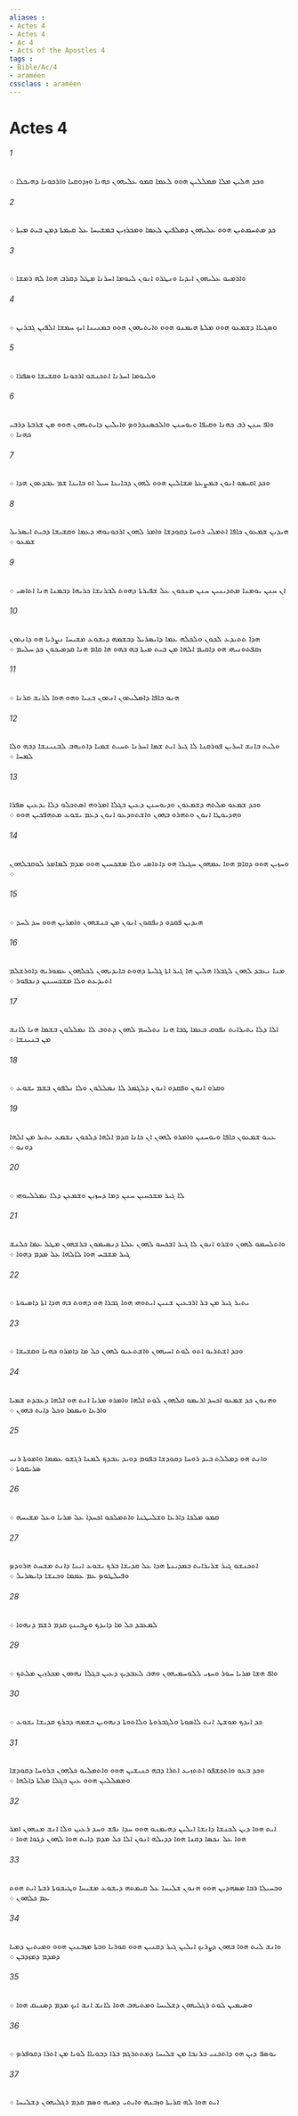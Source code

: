 ```yaml
---
aliases : 
- Actes 4
- Actes 4
- Ac 4
- Acts of the Apostles 4
tags : 
- Bible/Ac/4
- araméen
cssclass : araméen
---
```


# Actes 4

###### 1
ܘܟܕ ܗܠܝܢ ܡܠܐ ܡܡܠܠܝܢ ܗܘܘ ܠܥܡܐ ܩܡܘ ܥܠܝܗܘܢ ܟܗܢܐ ܘܙܕܘܩܝܐ ܘܐܪܟܘܢܐ ܕܗܝܟܠܐ ܀
###### 2
ܟܕ ܡܬܚܡܬܝܢ ܗܘܘ ܥܠܝܗܘܢ ܕܡܠܦܝܢ ܠܥܡܐ ܘܡܟܪܙܝܢ ܒܡܫܝܚܐ ܥܠ ܩܝܡܬܐ ܕܡܢ ܒܝܬ ܡܝܬܐ ܀
###### 3
ܘܐܪܡܝܘ ܥܠܝܗܘܢ ܐܝܕܝܐ ܘܢܛܪܘ ܐܢܘܢ ܠܝܘܡܐ ܐܚܪܢܐ ܡܛܠ ܕܩܪܒ ܗܘܐ ܠܗ ܪܡܫܐ ܀
###### 4
ܘܤܓܝܐܐ ܕܫܡܥܘ ܗܘܘ ܡܠܬܐ ܗܝܡܢܘ ܗܘܘ ܘܐܝܬܝܗܘܢ ܗܘܘ ܒܡܢܝܢܐ ܐܝܟ ܚܡܫܐ ܐܠܦܝܢ ܓܒܪܝܢ ܀
###### 5
ܘܠܝܘܡܐ ܐܚܪܢܐ ܐܬܟܢܫܘ ܐܪܟܘܢܐ ܘܩܫܝܫܐ ܘܤܦܪܐ ܀
###### 6
ܘܐܦ ܚܢܢ ܪܒ ܟܗܢܐ ܘܩܝܦܐ ܘܝܘܚܢܢ ܘܐܠܟܤܢܕܪܘܤ ܘܐܝܠܝܢ ܕܐܝܬܝܗܘܢ ܗܘܘ ܡܢ ܫܪܒܬܐ ܕܪܒܝ ܟܗܢܐ ܀
###### 7
ܘܟܕ ܐܩܝܡܘ ܐܢܘܢ ܒܡܨܥܬܐ ܡܫܐܠܝܢ ܗܘܘ ܠܗܘܢ ܕܒܐܝܢܐ ܚܝܠ ܐܘ ܒܐܝܢܐ ܫܡ ܥܒܕܬܘܢ ܗܕܐ ܀
###### 8
ܗܝܕܝܢ ܫܡܥܘܢ ܟܐܦܐ ܐܬܡܠܝ ܪܘܚܐ ܕܩܘܕܫܐ ܘܐܡܪ ܠܗܘܢ ܐܪܟܘܢܘܗܝ ܕܥܡܐ ܘܩܫܝܫܐ ܕܒܝܬ ܐܝܤܪܝܠ ܫܡܥܘ ܀
###### 9
ܐܢ ܚܢܢ ܝܘܡܢܐ ܡܬܕܝܢܝܢ ܚܢܢ ܡܢܟܘܢ ܥܠ ܫܦܝܪܬܐ ܕܗܘܬ ܠܒܪܢܫܐ ܟܪܝܗܐ ܕܒܡܢܐ ܗܢܐ ܐܬܐܤܝ ܀
###### 10
ܗܕܐ ܬܬܝܕܥ ܠܟܘܢ ܘܠܟܠܗ ܥܡܐ ܕܐܝܤܪܝܠ ܕܒܫܡܗ ܕܝܫܘܥ ܡܫܝܚܐ ܢܨܪܝܐ ܗܘ ܕܐܢܬܘܢ ܙܩܦܬܘܢܝܗܝ ܗܘ ܕܐܩܝܡ ܐܠܗܐ ܡܢ ܒܝܬ ܡܝܬܐ ܒܗ ܒܗܘ ܗܐ ܩܐܡ ܗܢܐ ܩܕܡܝܟܘܢ ܟܕ ܚܠܝܡ ܀
###### 11
ܗܢܘ ܟܐܦܐ ܕܐܤܠܝܬܘܢ ܐܢܬܘܢ ܒܢܝܐ ܘܗܘ ܗܘܐ ܠܪܝܫ ܩܪܢܐ ܀
###### 12
ܘܠܝܬ ܒܐܢܫ ܐܚܪܝܢ ܦܘܪܩܢܐ ܠܐ ܓܝܪ ܐܝܬ ܫܡܐ ܐܚܪܢܐ ܬܚܝܬ ܫܡܝܐ ܕܐܬܝܗܒ ܠܒܢܝܢܫܐ ܕܒܗ ܘܠܐ ܠܡܚܐ ܀
###### 13
ܘܟܕ ܫܡܥܘ ܡܠܬܗ ܕܫܡܥܘܢ ܘܕܝܘܚܢܢ ܕܥܝܢ ܒܓܠܐ ܐܡܪܘܗ ܐܤܬܟܠܘ ܕܠܐ ܝܕܥܝܢ ܤܦܪܐ ܘܗܕܝܘܛܐ ܐܢܘܢ ܘܬܗܪܘ ܒܗܘܢ ܘܐܫܬܘܕܥܘ ܐܢܘܢ ܕܥܡ ܝܫܘܥ ܡܬܗܦܟܝܢ ܗܘܘ ܀
###### 14
ܘܚܙܝܢ ܗܘܘ ܕܩܐܡ ܗܘܐ ܥܡܗܘܢ ܚܓܝܪܐ ܗܘ ܕܐܬܐܤܝ ܘܠܐ ܡܫܟܚܝܢ ܗܘܘ ܡܕܡ ܠܡܐܡܪ ܠܘܩܒܠܗܘܢ ܀
###### 15
ܗܝܕܝܢ ܦܩܕܘ ܕܢܦܩܘܢ ܐܢܘܢ ܡܢ ܟܢܫܗܘܢ ܘܐܡܪܝܢ ܗܘܘ ܚܕ ܠܚܕ ܀
###### 16
ܡܢܐ ܢܥܒܕ ܠܗܘܢ ܠܓܒܪܐ ܗܠܝܢ ܗܐ ܓܝܪ ܐܬܐ ܓܠܝܬܐ ܕܗܘܬ ܒܐܝܕܝܗܘܢ ܠܟܠܗܘܢ ܥܡܘܪܝܗ ܕܐܘܪܫܠܡ ܐܬܝܕܥܬ ܘܠܐ ܡܫܟܚܝܢܢ ܕܢܟܦܘܪ ܀
###### 17
ܐܠܐ ܕܠܐ ܝܬܝܪܐܝܬ ܢܦܘܩ ܒܥܡܐ ܛܒܐ ܗܢܐ ܢܬܠܚܡ ܠܗܘܢ ܕܬܘܒ ܠܐ ܢܡܠܠܘܢ ܒܫܡܐ ܗܢܐ ܠܐܢܫ ܡܢ ܒܢܝܢܫܐ ܀
###### 18
ܘܩܪܘ ܐܢܘܢ ܘܦܩܕܘ ܐܢܘܢ ܕܠܓܡܪ ܠܐ ܢܡܠܠܘܢ ܘܠܐ ܢܠܦܘܢ ܒܫܡ ܝܫܘܥ ܀
###### 19
ܥܢܘ ܫܡܥܘܢ ܟܐܦܐ ܘܝܘܚܢܢ ܘܐܡܪܘ ܠܗܘܢ ܐܢ ܟܐܢܐ ܩܕܡ ܐܠܗܐ ܕܠܟܘܢ ܢܫܡܥ ܝܬܝܪ ܡܢ ܐܠܗܐ ܕܘܢܘ ܀
###### 20
ܠܐ ܓܝܪ ܡܫܟܚܝܢ ܚܢܢ ܕܡܐ ܕܚܙܝܢ ܘܫܡܥܢ ܕܠܐ ܢܡܠܠܝܘܗܝ ܀
###### 21
ܘܐܬܠܚܡܘ ܠܗܘܢ ܘܫܪܘ ܐܢܘܢ ܠܐ ܓܝܪ ܐܫܟܚܘ ܠܗܘܢ ܥܠܬܐ ܕܢܤܝܡܘܢ ܒܪܫܗܘܢ ܡܛܠ ܥܡܐ ܟܠܢܫ ܓܝܪ ܡܫܒܚ ܗܘܐ ܠܐܠܗܐ ܥܠ ܡܕܡ ܕܗܘܐ ܀
###### 22
ܝܬܝܪ ܓܝܪ ܡܢ ܒܪ ܐܪܒܥܝܢ ܫܢܝܢ ܐܝܬܘܗܝ ܗܘܐ ܓܒܪܐ ܗܘ ܕܗܘܬ ܒܗ ܗܕܐ ܐܬܐ ܕܐܤܝܘܬܐ ܀
###### 23
ܘܟܕ ܐܫܬܪܝܘ ܐܬܘ ܠܘܬ ܐܚܝܗܘܢ ܘܐܫܬܥܝܘ ܠܗܘܢ ܟܠ ܡܐ ܕܐܡܪܘ ܟܗܢܐ ܘܩܫܝܫܐ ܀
###### 24
ܘܗܢܘܢ ܟܕ ܫܡܥܘ ܐܟܚܕ ܐܪܝܡܘ ܩܠܗܘܢ ܠܘܬ ܐܠܗܐ ܘܐܡܪܘ ܡܪܝܐ ܐܢܬ ܗܘ ܐܠܗܐ ܕܥܒܕܬ ܫܡܝܐ ܘܐܪܥܐ ܘܝܡܡܐ ܘܟܠ ܕܐܝܬ ܒܗܘܢ ܀
###### 25
ܘܐܢܬ ܗܘ ܕܡܠܠܬ ܒܝܕ ܪܘܚܐ ܕܩܘܕܫܐ ܒܦܘܡ ܕܘܝܕ ܥܒܕܟ ܠܡܢܐ ܪܓܫܘ ܥܡܡܐ ܘܐܡܘܬܐ ܪܢܝ ܤܪܝܩܘܬܐ ܀
###### 26
ܩܡܘ ܡܠܟܐ ܕܐܪܥܐ ܘܫܠܝܛܢܐ ܘܐܬܡܠܟܘ ܐܟܚܕܐ ܥܠ ܡܪܝܐ ܘܥܠ ܡܫܝܚܗ ܀
###### 27
ܐܬܟܢܫܘ ܓܝܪ ܫܪܝܪܐܝܬ ܒܡܕܝܢܬܐ ܗܕܐ ܥܠ ܩܕܝܫܐ ܒܪܟ ܝܫܘܥ ܐܝܢܐ ܕܐܢܬ ܡܫܚܬ ܗܪܘܕܤ ܘܦܝܠܛܘܤ ܥܡ ܥܡܡܐ ܘܟܢܫܐ ܕܐܝܤܪܝܠ ܀
###### 28
ܠܡܥܒܕ ܟܠ ܡܐ ܕܐܝܕܟ ܘܨܒܝܢܟ ܩܕܡ ܪܫܡ ܕܢܗܘܐ ܀
###### 29
ܘܐܦ ܗܫܐ ܡܪܝܐ ܚܘܪ ܘܚܙܝ ܠܠܘܚܡܝܗܘܢ ܘܗܒ ܠܥܒܕܝܟ ܕܥܝܢ ܒܓܠܐ ܢܗܘܘܢ ܡܟܪܙܝܢ ܡܠܬܟ ܀
###### 30
ܟܕ ܐܝܕܟ ܡܘܫܛ ܐܢܬ ܠܐܤܘܬܐ ܘܠܓܒܪܘܬܐ ܘܠܐܬܘܬܐ ܕܢܗܘܝܢ ܒܫܡܗ ܕܒܪܟ ܩܕܝܫܐ ܝܫܘܥ ܀
###### 31
ܘܟܕ ܒܥܘ ܘܐܬܟܫܦܘ ܐܬܬܙܝܥ ܐܬܪܐ ܕܒܗ ܟܢܝܫܝܢ ܗܘܘ ܘܐܬܡܠܝܘ ܟܠܗܘܢ ܒܪܘܚܐ ܕܩܘܕܫܐ ܘܡܡܠܠܝܢ ܗܘܘ ܥܝܢ ܒܓܠܐ ܡܠܬܐ ܕܐܠܗܐ ܀
###### 32
ܐܝܬ ܗܘܐ ܕܝܢ ܠܟܢܫܐ ܕܐܢܫܐ ܐܝܠܝܢ ܕܗܝܡܢܘ ܗܘܘ ܚܕܐ ܢܦܫ ܘܚܕ ܪܥܝܢ ܘܠܐ ܐܢܫ ܡܢܗܘܢ ܐܡܪ ܗܘܐ ܥܠ ܢܟܤܐ ܕܩܢܐ ܗܘܐ ܕܕܝܠܗ ܐܢܘܢ ܐܠܐ ܟܠ ܡܕܡ ܕܐܝܬ ܗܘܐ ܠܗܘܢ ܕܓܘܐ ܗܘܐ ܀
###### 33
ܘܒܚܝܠܐ ܪܒܐ ܡܤܗܕܝܢ ܗܘܘ ܗܢܘܢ ܫܠܝܚܐ ܥܠ ܩܝܡܬܗ ܕܝܫܘܥ ܡܫܝܚܐ ܘܛܝܒܘܬܐ ܪܒܬܐ ܐܝܬ ܗܘܬ ܥܡ ܟܠܗܘܢ ܀
###### 34
ܘܐܢܫ ܠܝܬ ܗܘܐ ܒܗܘܢ ܕܨܪܝܟ ܐܝܠܝܢ ܓܝܪ ܕܩܢܝܢ ܗܘܘ ܩܘܪܝܐ ܘܒܬܐ ܡܙܒܢܝܢ ܗܘܘ ܘܡܝܬܝܢ ܕܡܝܐ ܕܡܕܡ ܕܡܙܕܒܢ ܀
###### 35
ܘܤܝܡܝܢ ܠܘܬ ܪܓܠܝܗܘܢ ܕܫܠܝܚܐ ܘܡܬܝܗܒ ܗܘܐ ܠܐܢܫ ܐܢܫ ܐܝܟ ܡܕܡ ܕܤܢܝܩ ܗܘܐ ܀
###### 36
ܝܘܤܦ ܕܝܢ ܗܘ ܕܐܬܟܢܝ ܒܪܢܒܐ ܡܢ ܫܠܝܚܐ ܕܡܬܬܪܓܡ ܒܪܐ ܕܒܘܝܐܐ ܠܘܝܐ ܡܢ ܐܬܪܐ ܕܩܘܦܪܤ ܀
###### 37
ܐܝܬ ܗܘܐ ܠܗ ܩܪܝܬܐ ܘܙܒܢܗ ܘܐܝܬܝ ܕܡܝܗ ܘܤܡ ܩܕܡ ܪܓܠܝܗܘܢ ܕܫܠܝܚܐ ܀
